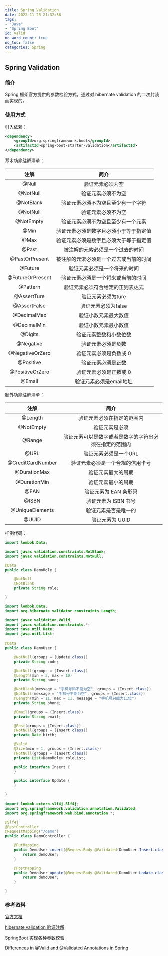 ```yaml
---
title: Spring Validation
date: 2022-11-28 21:32:58
tags:
- "Java"
- "Spring Boot"
id: valid
no_word_count: true
no_toc: false
categories: Spring
---
```


## Spring Validation

### 简介

Spring 框架官方提供的参数检验方式，通过对 hibernate validation 的二次封装而实现的。

### 使用方式

引入依赖：

```xml
<dependency>
    <groupId>org.springframework.boot</groupId>
    <artifactId>spring-boot-starter-validation</artifactId>
</dependency>
```

基本功能注解清单：

|        注解        |         简介          |
|:----------------:|:-------------------:|
|      @Null       |      验证元素必须为空       |
|     @NotNull     |      验证元素必须不为空      |
|    @NotBlank     |  验证元素必须不为空且至少有一个字符  |
|     @NotNull     |      验证元素必须不为空      |
|    @NotEmpty     |  验证元素必须不为空且至少有一个元素  |
|       @Min       | 验证元素必须是数字且必须小于等于指定值 |
|       @Max       | 验证元素必须是数字且必须大于等于指定值 |
|      @Past       |  被注解的元索必须是一个过去的时间   |
|  @PastOrPresent  | 被注解的元索必须是一个过去或当前的时间 |
|     @Future      |   验证元素必须是一个将来的时间    |
| @FutureOrPresent |  验证元素必须是一个将来或当前的时间  |
|     @Pattern     |  验证元素必须符合给定的正则表达式   |
|   @AssertTure    |     验证元素必须为ture     |
|   @AssertFalse   |    验证元素必须为false     |
|   @DecimalMax    |     验证小数元素最大数值      |
|   @DecimalMin    |     验证小数元素最小数值      |
|     @Digits      |     验证元素整数和小数位数     |
|    @Negative     |      验证元素必须是负数      |
| @NegativeOrZero  |    验证元素必须是负数或 0     |
|    @Positive     |      验证元素必须是正数      |
| @PositiveOrZero  |    验证元素必须是正数或 0     |
|      @Email      |   验证元素必须是email地址    |

额外功能注解清单：

|        注解         |             简介              |
|:-----------------:|:---------------------------:|
|      @Length      |        验证元素必须在指定的范围内        |
|     @NotEmpty     |           验证元素是必须           |
|      @Range       | 验证元素可以是数字或者是数字的字符串必须在指定的范围内 |
|       @URL        |        验证元素必须是一个URL         |
| @CreditCardNumber |      验证元素必须是一个合规的信用卡号       |
|   @DurationMax    |          验证元素最大的周期          |
|   @DurationMin    |          验证元素最小的周期          |
|       @EAN        |        验证元素为 EAN 条形码        |
|       @ISBN       |        验证元素为 ISBN 书号        |
|  @UniqueElements  |         验证元素是否是唯一的          |
|       @UUID       |         验证元素为 UUID          |

样例代码：

```java
import lombok.Data;

import javax.validation.constraints.NotBlank;
import javax.validation.constraints.NotNull;

@Data
public class DemoRole {

    @NotNull
    @NotBlank
    private String role;

}
```

```java
import lombok.Data;
import org.hibernate.validator.constraints.Length;

import javax.validation.Valid;
import javax.validation.constraints.*;
import java.util.Date;
import java.util.List;

@Data
public class DemoUser {

    @NotNull(groups = {Update.class})
    private String code;

    @NotNull(groups = {Insert.class})
    @Length(min = 2, max = 10)
    private String name;

    @NotBlank(message = "手机号码不能为空", groups = {Insert.class})
    @NotNull(message = "手机号不能为空", groups = {Insert.class})
    @Length(min = 11, max = 11, message = "手机号只能为11位")
    private String phone;

    @Email(groups = {Insert.class})
    private String email;

    @Past(groups = {Insert.class})
    @NotNull(groups = {Insert.class})
    private Date birth;

    @Valid
    @Size(min = 1, groups = {Insert.class})
    @NotNull(groups = {Insert.class})
    private List<DemoRole> roleList;

    public interface Insert {
    }

    public interface Update {
    }

}
```

```java
import lombok.extern.slf4j.Slf4j;
import org.springframework.validation.annotation.Validated;
import org.springframework.web.bind.annotation.*;

@Slf4j
@RestController
@RequestMapping("/demo")
public class DemoController {

    @PutMapping
    public DemoUser insert(@RequestBody @Validated(DemoUser.Insert.class) DemoUser demoUser) {
        return demoUser;
    }

    @PostMapping
    public DemoUser update(@RequestBody @Validated(DemoUser.Update.class) DemoUser demoUser) {
        return demoUser;
    }

}
```

### 参考资料

[官方文档](https://spring.io/guides/gs/validating-form-input/)

[hibernate validation 验证注解](https://docs.jboss.org/hibernate/validator/8.0/reference/en-US/html_single/#section-builtin-constraints)

[SpringBoot 实现各种参数校验](https://juejin.cn/post/7080419992386142215)

[Differences in @Valid and @Validated Annotations in Spring](https://www.baeldung.com/spring-valid-vs-validated)